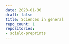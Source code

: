 ```yaml
---
date: 2023-01-30
draft: false
title: Sciences in general
repo_count: 1
repositories:
- scielo-preprints
---
```




